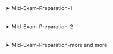 <details><summary> Mid-Exam-Preparation-1 </summary>

####
<details> <summary>1.	Computer Store</summary>

[Link to Judge](https://judge.softuni.org/Contests/Practice/Index/2517#0)</br>
[problem](https://judge.softuni.org/Contests/Practice/DownloadResource/40358)

<details> <summary>Example</summary>

| Input                                                                                                                                                                | Output                                                                                                                                            |
|----------------------------------------------------------------------------------------------------------------------------------------------------------------------|---------------------------------------------------------------------------------------------------------------------------------------------------|
| 1050</br>200</br>450</br>2</br>18.50</br>16.86</br>special                                                                                                           | Congratulations you've just bought a new computer!</br>Price without taxes: 1737.36$</br>Taxes: 347.47$</br>-----------</br>Total price: 1876.35$ |
| 1023 </br>15</br>-20</br>-5.50</br>450</br>20 </br>17.66 </br>19.30</br>regular                                                                                      | Invalid price!</br>Invalid price!</br>Congratulations you've just bought a new computer!</br>Price without taxes: 1544.96$</br>Taxes: 308.99$</br>-----------</br>Total price: 1853.95$ |
| regular                                                                                                                                                              | Invalid order!                                                                                                                                    |

</details>

<details> <summary>Code</summary>

```Python
total_sum = 0
data = input()
customers = list()
discount = 0.1

while data != "special" and data != "regular":
    price = float(data)
    if price < 0:
        print("Invalid price!")
        data = input()
        continue
    else:
        customers.append(data)
        data = input()

if not customers:
    print("Invalid order!")
else:
    total_sum = sum(float(n) for n in customers)
    taxes = total_sum * 0.2
    total_price = total_sum + taxes

    if data == "special":
        total_price = total_price - (total_price * discount)

    print(f"Congratulations you've just bought a new computer!")
    print(f"Price without taxes: {total_sum:.2f}$")
    print(f"Taxes: {taxes:.2f}$")
    print("-----------")
    print(f"Total price: {total_price:.2f}$")
```

</details>
</details>

####
<details><summary>2.	Shoot for the Win</summary>

[Link to Judge](https://judge.softuni.org/Contests/Practice/Index/2305#1)</br>
[problem](https://judge.softuni.org/Contests/Practice/DownloadResource/40371)

<details><summary>Example</summary>

| Input | Output |
|-------|--------|
|       |        |
|       |        |
|       |        |

</details>

<details> <summary>Code</summary>

```Python
targets = [int(x) for x in input().split()]
shoot = input()
targets_len = len(targets)


while shoot != "End":
    shoot = int(shoot)

    if 0 <= shoot < targets_len:
        target = targets[shoot]
        targets[shoot] = -1
        for i in range(targets_len):

            if targets[i] == -1:
                continue

            if targets[i] > target:
                targets[i] -= target
            else:
                targets[i] += target

    shoot = input()

print(f"Shot targets: {sum(1 for x in targets if x == -1)} ->", *targets)
```
```Python
main_target = [int(n) for n in input().split()]

made_shots = 0
command = input()
targets_number = len(main_target) - 1

while command != "End":
    command = int(command)
    if targets_number >= command >= 0 and main_target[command] != -1:
        made_shots += 1
        target_value = main_target[command]
        for index, value in enumerate(main_target):
            if value != -1:
                if value <= target_value:
                    result_between_targets = value + target_value
                    main_target[index] = result_between_targets
                else:
                    result_between_targets = value - target_value
                    main_target[index] = result_between_targets
        main_target[command] = -1

    command = input()

print(f"Shot targets: {made_shots} ->", *main_target, sep=" ")
```
</details>
</details>

####
<details><summary>3.	Heart Delivery </summary>

[Link to Judge](https://judge.softuni.org/Contests/Practice/Index/2031#2)</br>
[Problem](https://judge.softuni.org/Contests/Practice/DownloadResource/40378)

<details><summary>Example</summary>


| Input | Output |
|-------|--------|
|       |        |
|       |        |
|       |        |

</details>

<details> <summary>Code</summary>

```Python
neighborhood = [int(x) for x in input().split("@")]
jump_data = input()
neighborhood_len = len(neighborhood)
length = 0

while jump_data != "Love!":
    length += int(jump_data.split()[-1])
    if length >= neighborhood_len:
        length = 0

    if neighborhood[length] > 2:
        neighborhood[length] -= 2
    else:
        if neighborhood[length] != 0:
            neighborhood[length] -= 2
            text = "has"
        else:
            text = "already had"
        print(f"Place {length} {text} Valentine's day.")
    jump_data = input()

print(f"Cupid's last position was {length}.")

failed_houses = sum(1 for x in neighborhood if x != 0)

if failed_houses:
    print(f"Cupid has failed {failed_houses} places.")
else:
    print("Mission was successful.")
```
```Python
def jump_neighborhood(length_d):
    global jump_position
    jump_position += length_d
    if jump_position >= len(neighborhood):
        jump_position = 0
    if neighborhood[jump_position] == 0:
        print(f"Place {jump_position} already had Valentine's day.")
    else:
        neighborhood[jump_position] -= 2
        if neighborhood[jump_position] == 0:
            print(f"Place {jump_position} has Valentine's day.")


while jump_command != "Love!":
    jump_command = jump_command.split()
    jump_neighborhood(int(jump_command[1]))

    jump_command = input()

print(f"Cupid's last position was {jump_position}.")

if sum(neighborhood) == 0:
    print("Mission was successful.")
else:
    fail_count = neighborhood.count(0)
    print(f"Cupid has failed {len(neighborhood) - fail_count} places.")
```

</details>
</details>

</details>



######
<details><summary> Mid-Exam-Preparation-2 </summary>

## 1.	Counter-Strike

[judge](https://judge.softuni.org/Contests/Practice/Index/2305#0)</br>
[problem](https://judge.softuni.org/Contests/Practice/DownloadResource/40370)
<details><summary>Example</summary>


| Input | Output |
|-------|--------|
|       |        |
|       |        |
|       |        |

</details>
<details> <summary>Code</summary>

```Python

```

</details>

## 2.	Array Modifier

[judge](https://judge.softuni.org/Contests/Practice/Index/2474#1)</br>
[problem](https://judge.softuni.org/Contests/Practice/DownloadResource/40365)

<details><summary>Example</summary>


| Input | Output |
|-------|--------|
|       |        |
|       |        |
|       |        |

</details>
<details> <summary>Code</summary>

```Python

```

</details>

## 3.	Inventory

[judge](https://judge.softuni.org/Contests/Practice/Index/2028#2)</br>
[problem](https://judge.softuni.org/Contests/Practice/DownloadResource/40384)   

<details><summary>Example</summary>


| Input | Output |
|-------|--------|
|       |        |
|       |        |
|       |        |

</details>
<details> <summary>Code</summary>

```Python

```

</details>

</details>


######

<details><summary> Mid-Exam-Preparation-more and more </summary>

## 01. Guinea Pig

[judge](https://judge.softuni.org/Contests/Practice/Index/2031#0)</br>
[problem](https://judge.softuni.org/Contests/Practice/DownloadResource/40376)


<details><summary>Example</summary>


| Input | Output |
|-------|--------|
|       |        |
|       |        |
|       |        |

</details>
<details> <summary>Code</summary>

```Python

```

</details>

## 01. SoftUni Reception

[judge](https://judge.softuni.org/Contests/Practice/Index/2474#0)</br>
[problem](https://judge.softuni.org/Contests/Practice/DownloadResource/40364)


<details><summary>Example</summary>


| Input | Output |
|-------|--------|
|       |        |
|       |        |
|       |        |

</details>
<details> <summary>Code</summary>

```Python

```

</details>

## 01. Bonus Scoring System

[judge](https://judge.softuni.org/Contests/Practice/Index/2028#0)</br>
[problem](https://judge.softuni.org/Contests/Practice/DownloadResource/40382)


<details><summary>Example</summary>


| Input | Output |
|-------|--------|
|       |        |
|       |        |
|       |        |

</details>
<details> <summary>Code</summary>

```Python

```

</details>


## 02. The Lift

[judge](https://judge.softuni.org/Contests/Practice/Index/2517#1)</br>
[problem](https://judge.softuni.org/Contests/Practice/DownloadResource/40359)


<details><summary>Example</summary>


| Input | Output |
|-------|--------|
|       |        |
|       |        |
|       |        |

</details>
<details> <summary>Code</summary>

```Python

```

</details>

## 02. Shopping List

[judge](https://judge.softuni.org/Contests/Practice/Index/2031#1)</br>
[problem](https://judge.softuni.org/Contests/Practice/DownloadResource/40377)


<details><summary>Example</summary>


| Input | Output |
|-------|--------|
|       |        |
|       |        |
|       |        |

</details>
<details> <summary>Code</summary>

```Python

```

</details>

## 02. MuOnline

[judge](https://judge.softuni.org/Contests/Practice/Index/2028#1)</br>
[problem](https://judge.softuni.org/Contests/Practice/DownloadResource/40383)


<details><summary>Example</summary>


| Input | Output |
|-------|--------|
|       |        |
|       |        |
|       |        |

</details>
<details> <summary>Code</summary>

```Python

```

</details>


## 03. Moving Target

[judge](https://judge.softuni.org/Contests/Practice/Index/2305#2)</br>
[problem](https://judge.softuni.org/Contests/Practice/DownloadResource/40372)

<details><summary>Example</summary>


| Input | Output |
|-------|--------|
|       |        |
|       |        |
|       |        |

</details>
<details> <summary>Code</summary>

```Python

```

</details>


## 03. Memory Game

[judge](https://judge.softuni.org/Contests/Practice/Index/2517#2)</br>
[problem](https://judge.softuni.org/Contests/Practice/DownloadResource/40360)

<details><summary>Example</summary>


| Input | Output |
|-------|--------|
|       |        |
|       |        |
|       |        |

</details>

<details> <summary>Code</summary>

```Python

```

</details>

## 03. Numbers

[judge](https://judge.softuni.org/Contests/Practice/Index/2474#2)</br>
[problem](https://judge.softuni.org/Contests/Practice/DownloadResource/40366)

<details><summary>Example</summary>


| Input | Output |
|-------|--------|
|       |        |
|       |        |
|       |        |

</details>

<details> <summary>Code</summary>

```Python

```

</details>
</details>
